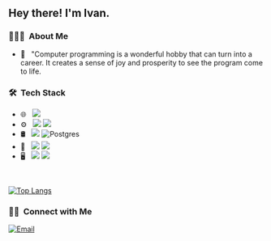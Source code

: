 <h2> Hey there! I'm Ivan.</h2>

<h3> 👨🏻‍💻 &nbsp;About Me </h3>

- 🤔 &nbsp; "Computer programming is a wonderful hobby that can turn into a career. It creates a sense of joy and prosperity to see the program come to life.

<h3> 🛠 &nbsp;Tech Stack</h3>

- 🌐 &nbsp;
  <img src="https://img.shields.io/badge/Angular-DD0031?style=for-the-badge&logo=angular&logoColor=white"/>
- ⚙ &nbsp;
  <img src="https://img.shields.io/badge/Linux-FCC624?style=for-the-badge&logo=linux&logoColor=black"/>
  <img src="https://img.shields.io/badge/Windows-0078D6?style=for-the-badge&logo=windows&logoColor=white"/>
- 🛢 &nbsp;
  <img src="https://img.shields.io/badge/Microsoft_SQL_Server-CC2927?style=for-the-badge&logo=microsoft-sql-server&logoColor=white"/>
  ![Postgres](https://img.shields.io/badge/postgres-%23316192.svg?style=for-the-badge&logo=postgresql&logoColor=white)
- 🔧 &nbsp;
  <img src="https://img.shields.io/badge/Spring_Boot-F2F4F9?style=for-the-badge&logo=spring-boot"/>
  <img src="https://img.shields.io/badge/Unity-100000?style=for-the-badge&logo=unity&logoColor=white"/>
- 🖥 &nbsp;
  <img src="https://img.shields.io/badge/Adobe%20Photoshop-31A8FF?style=for-the-badge&logo=Adobe%20Photoshop&logoColor=black"/>
  <img src="https://img.shields.io/badge/Figma-F24E1E?style=for-the-badge&logo=figma&logoColor=white"/>

<br/>

[![Top Langs](https://github-readme-stats.vercel.app/api/top-langs/?username=ivantomic77&hide=tex,html,css)](https://github.com/anuraghazra/github-readme-stats)

<h3> 🤝🏻 &nbsp;Connect with Me </h3>

<a href="mailto:ivan.tomic2108@gmail.com"><img alt="Email" src="https://img.shields.io/badge/Email-ivan.tomic2108@gmail.com-blue?style=flat-square&logo=gmail"></a>
